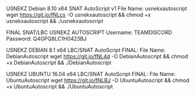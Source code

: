 USNEKZ Debian 8.10 x64 SNAT AutoScript v1
File Name: usnekxautoscript
wget https://git.io/fNLcs -O usnekxautoscript && chmod +x usnekxautoscript && ./usnekxautoscript


FINAL SNAT/LBC USNEKZ AUTOSCRIPT
Username: TEAMDISCORD
Password: Q4GPQ8LC1H0423BJ

USNEKZ DEBIAN 8.1 x64 LBC/SNAT AutoScript FINAL:
File Name: DebianAutoscript
wget https://git.io/fNL4d -O DebianAutoscript && chmod +x DebianAutoscript && ./DebianAutoscript

USNEKZ UBUNTU 16.04 x64 LBC/SNAT AutoScript FINAL:
File Name: UbuntuAutoscript
wget https://git.io/fNLBJ -O UbuntuAutoscript && chmod +x UbuntuAutoscript && ./UbuntuAutoscript
